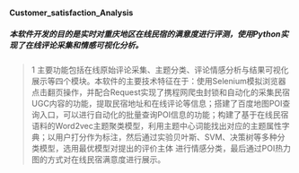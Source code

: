 #### Customer_satisfaction_Analysis
##### 本软件开发的目的是实时对重庆地区在线民宿的满意度进行评测，使用Python实现了在线评论采集和情感可视化分析。
>1 主要功能包括在线原始评论采集、主题分类、评论情感分析与结果可视化展示等四个模块。本软件的主要技术特征在于：使用Selenium模拟浏览器点击翻页操作，并配合Request实现了携程网爬虫封锁和自动化的采集民宿UGC内容的功能，提取民宿地址和在线评论等信息；搭建了百度地图POI查询入口，可以进行自动化的批量查询POI信息的功能；构建了基于在线民宿语料的Word2vec主题聚类模型，利用主题中心词能找出对应的主题属性字典；以用户打分作为标注，然后通过实验贝叶斯、SVM、决策树等多种分类模型，选用最优模型对提出的评价主体 进行情感分类，最后通过POI热力图的方式对在线民宿满意度进行展示。
